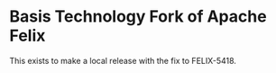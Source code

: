# Basis Technology Fork of Apache Felix #

This exists to make a local release with the fix to FELIX-5418.
